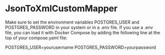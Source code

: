 # JsonToXmlCustomMapper
Make sure to set the environment variables POSTGRES_USER and POSTGRES_PASSWORD in your system
or in a .env file. If you use a .env file, you can load it with Docker Compose by adding the
following line at the top of your compose.yaml file:

POSTGRES_USER=yourusername
POSTGRES_PASSWORD=yourpassword